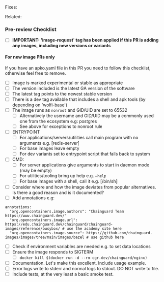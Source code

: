 <!---
Provide a short summary in the Title above. Examples of good PR titles:
* "Image: add ruby v3.1"
* "Fix: fix haproxy v2.6 running as root"
* "Feature: Generate development friendly variants for all images"
-->

<!--
Please include references to any related issues. 
 -->

Fixes:

Related: 

### Pre-review Checklist

<!--
PLEASE REMOVE THE CHECKLIST ITEMS OR THE ENTIRE CHECKLIST IF THEY DON'T APPLY.

This checklist is mostly useful as a reminder of small things that can easily be
forgotten – it is meant as a helpful tool rather than hoops to jump through.

At the moment of this PR you have the most information on what all the change
will affect, so please take the time to jot it down.

Put an `x` in all the items that apply, make notes next to any that haven't been
addressed, and remove any items that are not relevant to this PR.
-->

- [ ] **IMPORTANT: 'image-request' tag has been applied if this PR is adding any images, including new versions or variants**

#### For new image PRs only

If you have an apko.yaml file in this PR you need to follow this checklist, otherwise feel free to remove.
- [ ] Image is marked experimental or stable as appropriate
- [ ] The version included is the latest GA version of the software
- [ ] The latest tag points to the newest stable version
- [ ] There is a dev tag available that includes a shell and apk tools (by depending on 'wolfi-base')
- [ ] The image runs as `nonroot` and GID/UID are set to 65532
  - [ ] Alternatively the username and GID/UID may be a commonly used one from the ecosystem e.g: postgres
  - [ ] See above for exceptions to nonroot rule
- [ ] ENTRYPOINT
  - [ ] For applications/servers/utilities call main program with no arguments e.g. [redis-server]
  - [ ] For base images leave empty
  - [ ] For dev variants set to entrypoint script that falls back to system
- [ ] CMD:
  - [ ] For server applications give arguments to start in daemon mode (may be empty)
  - [ ] For utilities/tooling bring up help e.g. `–help`
  - [ ] For base images with a shell, call it e.g. [/bin/sh]
- [ ] Consider where and how the image deviates from popular alternatives. Is there a good reason and is it documented?
- [ ] Add annotations e.g:
```
annotations:
  "org.opencontainers.image.authors": "Chainguard Team https://www.chainguard.dev/"
  "org.opencontainers.image.url": https://edu.chainguard.dev/chainguard/chainguard-images/reference/busybox/ # use the academy site here
  "org.opencontainers.image.source": https://github.com/chainguard-images/images/tree/main/images/bazel # use github here
```
- [ ] Check if environment variables are needed e.g. to set data locations
- [ ] Ensure the image responds to SIGTERM
  - [ ] `docker kill $(docker run -d --rm cgr.dev/chainguard/nginx)`
- [ ] Documentation. Let's make this excellent. Include usage example.
- [ ] Error logs write to stderr and normal logs to stdout. DO NOT write to file.
- [ ] Include tests, at the very least a basic smoke test.
